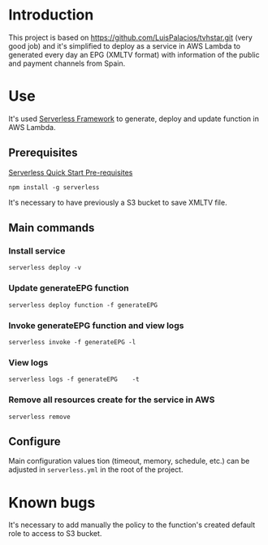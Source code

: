 # Introduction

This project is based on https://github.com/LuisPalacios/tvhstar.git (very good job) and it's simplified to deploy as a service in AWS Lambda to generated every day an EPG (XMLTV format) with information of the public and payment channels from Spain.

# Use

It's used [Serverless Framework](https://serverless.com) to generate, deploy and update function in AWS Lambda.

## Prerequisites

[Serverless Quick Start Pre-requisites](https://serverless.com/framework/docs/providers/aws/guide/quick-start)

```npm install -g serverless```

It's necessary to have previously a S3 bucket to save XMLTV file.

## Main commands

### Install service

```serverless deploy -v```

### Update generateEPG function

```serverless deploy function -f generateEPG```

### Invoke generateEPG function and view logs

```serverless invoke -f generateEPG -l```

### View logs

```serverless logs -f generateEPG    -t```

### Remove all resources create for the service in AWS

```serverless remove```

## Configure

Main configuration values tion (timeout, memory, schedule, etc.) can be adjusted in ```serverless.yml``` in the root of the project.

# Known bugs

It's necessary to add manually the policy to the function's created default role to access to S3 bucket.
